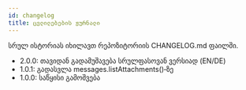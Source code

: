 ```yaml
---
id: changelog
title: ცვლილებების ჟურნალი
---
```


სრულ ისტორიას იხილავთ რეპოზიტორიის CHANGELOG.md ფაილში.

- 2.0.0: თავიდან გადამუშავება სრულფასოვან ვერსიად (EN/DE)
- 1.0.1: გადასვლა messages.listAttachments()‑ზე
- 1.0.0: საწყისი გამოშვება
